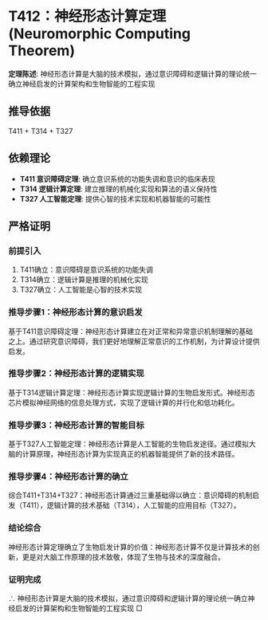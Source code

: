 # T412：神经形态计算定理 (Neuromorphic Computing Theorem)

**定理陈述**: 神经形态计算是大脑的技术模拟，通过意识障碍和逻辑计算的理论统一确立神经启发的计算架构和生物智能的工程实现

## 推导依据
T411 + T314 + T327

## 依赖理论
- **T411 意识障碍定理**: 确立意识系统的功能失调和意识的临床表现
- **T314 逻辑计算定理**: 建立推理的机械化实现和算法的语义保持性
- **T327 人工智能定理**: 提供心智的技术实现和机器智能的可能性

## 严格证明

### 前提引入
1. T411确立：意识障碍是意识系统的功能失调
2. T314确立：逻辑计算是推理的机械化实现
3. T327确立：人工智能是心智的技术实现

### 推导步骤1：神经形态计算的意识启发
基于T411意识障碍定理：神经形态计算建立在对正常和异常意识机制理解的基础之上。通过研究意识障碍，我们更好地理解正常意识的工作机制，为计算设计提供启发。

### 推导步骤2：神经形态计算的逻辑实现
基于T314逻辑计算定理：神经形态计算实现逻辑计算的生物启发形式。神经形态芯片模拟神经网络的信息处理方式，实现了逻辑计算的并行化和低功耗化。

### 推导步骤3：神经形态计算的智能目标
基于T327人工智能定理：神经形态计算是人工智能的生物启发途径。通过模拟大脑的计算原理，神经形态计算为实现真正的机器智能提供了新的技术路径。

### 推导步骤4：神经形态计算的确立
综合T411+T314+T327：神经形态计算通过三重基础得以确立：意识障碍的机制启发（T411），逻辑计算的技术基础（T314），人工智能的应用目标（T327）。

### 结论综合
神经形态计算定理确立了生物启发计算的价值：神经形态计算不仅是计算技术的创新，更是对大脑工作原理的技术致敬，体现了生物与技术的深度融合。

### 证明完成
∴ 神经形态计算是大脑的技术模拟，通过意识障碍和逻辑计算的理论统一确立神经启发的计算架构和生物智能的工程实现 □